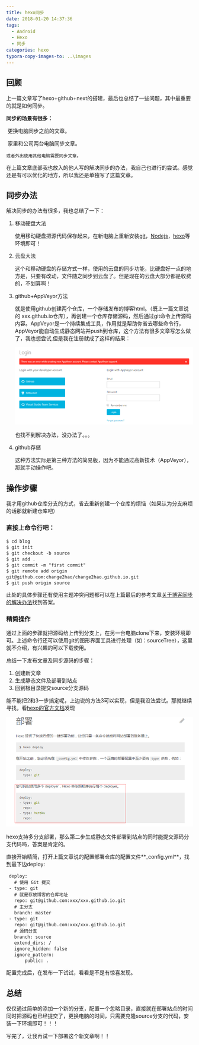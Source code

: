 ```yaml
---
title: hexo同步
date: 2018-01-20 14:37:36
tags:
  - Android
  - Hexo
  - 同步
categories: hexo
typora-copy-images-to: ..\images
---
```


## 回顾

上一篇文章写了hexo+github+next的搭建，最后也总结了一些问题，其中最重要的就是如何同步。



**同步的场景有很多：**

​	更换电脑同步之前的文章。

​	家里和公司两台电脑同步文章。

 	或者外出使用其他电脑需要同步文章。



在上篇文章底部我也放入的他人写的解决同步的办法，我自己也进行的尝试。感觉还是有可以优化的地方，所以我还是单独写了这篇文章。



## 同步办法

解决同步的办法有很多，我也总结了一下：

1. 移动硬盘大法

   使用移动硬盘把源代码保存起来，在新电脑上重新安装[git](https://git-scm.com/download/)，[Nodejs](http://nodejs.cn/)，[hexo](https://hexo.io/)等环境即可！

2. 云盘大法

   这个和移动硬盘的存储方式一样，使用的云盘的同步功能，比硬盘好一点的地方是，只要有改动，文件随之同步到云盘了。但是现在的云盘大部分都是收费的，不划算啊！

3. github+AppVeyor方法

   就是使用github创建两个仓库，一个存储发布的博客html。（既上一篇文章说的 xxx.github.io仓库），再创建一个仓库存储源码，然后通过git命令上传源码内容。AppVeyor是一个持续集成工具，作用就是帮助你省去哪些命令行，AppVeyor能自动生成静态网站并push到仓库，这个方法有很多文章写怎么做了，我也想尝试,但是我在注册就成了这样的结果：

   ![appveyor_error](../images/appveyor_error.png)

   也找不到解决办法，没办法了。。。

4. github存储

   这种方法实际是第三种方法的简易版，因为不能通过高新技术（AppVeyor），那就手动操作吧。

## 操作步骤

我才用github仓库分支的方式，省去重新创建一个仓库的烦恼（如果认为分支麻烦的话那就新建仓库吧）

### 直接上命令行吧：

```shell
$ cd blog
$ git init
$ git checkout -b source
$ git add .
$ git commit -m "first commit"
$ git remote add origin git@github.com:change2hao/change2hao.github.io.git
$ git push origin source
```

此处的具体步骤还有使用主题冲突问题都可以在上篇最后的参考文章[关于博客同步的解决办法](http://devtian.me/2015/03/17/blog-sync-solution/)找到答案。

### 精简操作

通过上面的步骤就把源码给上传到分支上，在另一台电脑clone下来，安装环境即可。上述命令行还可以使用git的图形界面工具进行处理（如：sourceTree），这里就不介绍，有兴趣的可以下载使用。



总结一下发布文章及同步源码的步骤：

1. 创建新文章
2. 生成静态文件及部署到站点
3. 回到根目录提交source分支源码

能不能把2和3一步搞定呢，上边说的方法3可以实现，但是我没法尝试。那就继续寻找，看[hexo的官方文档](https://hexo.io/zh-cn/docs/deployment.html)发现

![1516435721823](../images/1516435721823.png)

hexo支持多分支部署，那么第二步生成静态文件部署到站点的同时能提交源码分支代码吗，答案是肯定的。



直接开始精简，打开上篇文章说的配置部署仓库的配置文件**_config.yml**，找到最下边deploy:

```shell
 deploy:
   # 使用 Git 提交
 - type: git
   # 就是存放博客的仓库地址
   repo: git@github.com:xxx/xxx.github.io.git
   # 主分支
   branch: master
 - type: git
   repo: git@github.com:xxx/xxx.github.io.git
   # 源码分支
   branch: source
   extend_dirs: /
   ignore_hidden: false
   ignore_pattern:
       public: .
```

配置完成后，在发布一下试试，看看是不是有惊喜发现。



## 总结

仅仅通过简单的添加一个新的分支，配置一个忽略目录，直接就在部署站点的时间同时把源码也已经提交了，更换电脑的时间，只需要克隆source分支的代码，安装一下环境即可！！！



写完了，让我再试一下部署这个新文章啊！！



[参考]:http://devtian.me/2015/03/17/blog-sync-solution/

